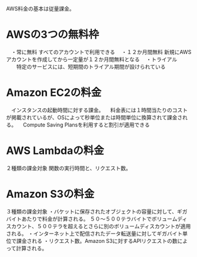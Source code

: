 AWS料金の基本は従量課金。

# AWSの3つの無料枠
　・常に無料
    すべてのアカウントで利用できる
　・１２か月間無料
    新規にAWSアカウントを作成してから一定量が１２か月間無料となる
　・トライアル
　　特定のサービスには、短期間のトライアル期間が設けられている

# Amazon EC2の料金
　インスタンスの起動時間に対する課金。
　料金表には１時間当たりのコストが掲載されているが、OSによって秒単位または時間単位に換算されて課金される。
　Compute Saving Plansを利用すると割引が適用できる

# AWS Lambdaの料金
２種類の課金対象
関数の実行時間と、リクエスト数。

# Amazon S3の料金
３種類の課金対象
・バケットに保存されたオブジェクトの容量に対して、ギガバイトあたりで料金が計算される。
    ５０～５００テラバイトでボリュームディスカウント、５００テラを超えるとさらに別のボリュームディスカウントが適用される。
・インターネット上で配信されたデータ転送量に対してギガバイト単位で課金される
・リクエスト数。Amazon S3に対するAPIリクエストの数によって計算される。
